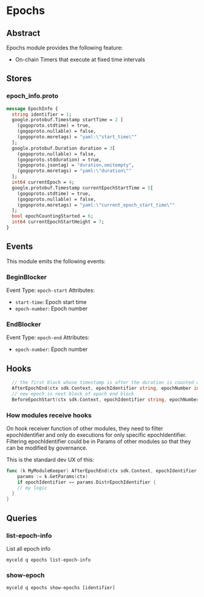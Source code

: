 # Epochs

## Abstract
Epochs module provides the following feature:
- On-chain Timers that execute at fixed time intervals

## Stores
### epoch_info.proto
```proto
message EpochInfo {
  string identifier = 1; 
  google.protobuf.Timestamp startTime = 2 [
    (gogoproto.stdtime) = true,
    (gogoproto.nullable) = false,
    (gogoproto.moretags) = "yaml:\"start_time\""
  ];
  google.protobuf.Duration duration = 3[
    (gogoproto.nullable) = false,
    (gogoproto.stdduration) = true,
    (gogoproto.jsontag) = "duration,omitempty",
    (gogoproto.moretags) = "yaml:\"duration\""
  ]; 
  int64 currentEpoch = 4; 
  google.protobuf.Timestamp currentEpochStartTime = 5[
    (gogoproto.stdtime) = true,
    (gogoproto.nullable) = false,
    (gogoproto.moretags) = "yaml:\"current_epoch_start_time\""
  ]; 
  bool epochCountingStarted = 6; 
  int64 currentEpochStartHeight = 7; 
}

```

## Events
This module emits the following events:

### BeginBlocker
Event Type: `epoch-start`
Attributes:
- `start-time`: Epoch start time
- `epoch-number`: Epoch number

### EndBlocker
Event Type: `epoch-end`
Attributes:
- `epoch-number`: Epoch number


## Hooks
```go
  // the first block whose timestamp is after the duration is counted as the end of the epoch
  AfterEpochEnd(ctx sdk.Context, epochIdentifier string, epochNumber int64)
  // new epoch is next block of epoch end block
  BeforeEpochStart(ctx sdk.Context, epochIdentifier string, epochNumber int64)
```

### How modules receive hooks

On hook receiver function of other modules, they need to filter epochIdentifier and only do executions for only specific epochIdentifier. Filtering epochIdentifier could be in Params of other modules so that they can be modified by governance.

This is the standard dev UX of this:
```go
func (k MyModuleKeeper) AfterEpochEnd(ctx sdk.Context, epochIdentifier string, epochNumber int64) {
    params := k.GetParams(ctx)
    if epochIdentifier == params.DistrEpochIdentifier {
    // my logic
  }
}
```

## Queries

### list-epoch-info
List all epoch info
```
myceld q epochs list-epoch-info
```

### show-epoch
```
myceld q epochs show-epochs [identifier]
```
